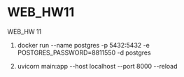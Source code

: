 # WEB_HW11
WEB_HW 11

1. docker run --name postgres -p 5432:5432 -e POSTGRES_PASSWORD=8811550 -d postgres

2. uvicorn main:app --host localhost --port 8000 --reload
